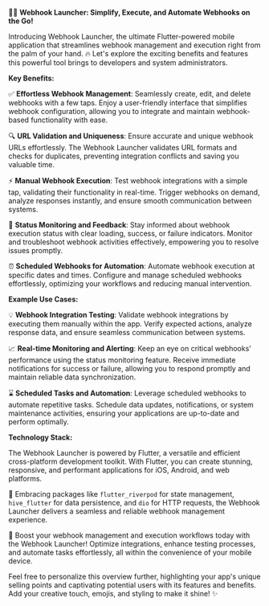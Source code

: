 📱💨 **Webhook Launcher: Simplify, Execute, and Automate Webhooks on the Go!**

Introducing Webhook Launcher, the ultimate Flutter-powered mobile application that streamlines webhook management and execution right from the palm of your hand. 🔥 Let's explore the exciting benefits and features this powerful tool brings to developers and system administrators. 

**Key Benefits:**

✅ **Effortless Webhook Management**: Seamlessly create, edit, and delete webhooks with a few taps. Enjoy a user-friendly interface that simplifies webhook configuration, allowing you to integrate and maintain webhook-based functionality with ease.

🔍 **URL Validation and Uniqueness**: Ensure accurate and unique webhook URLs effortlessly. The Webhook Launcher validates URL formats and checks for duplicates, preventing integration conflicts and saving you valuable time.

⚡️ **Manual Webhook Execution**: Test webhook integrations with a simple tap, validating their functionality in real-time. Trigger webhooks on demand, analyze responses instantly, and ensure smooth communication between systems.

🚦 **Status Monitoring and Feedback**: Stay informed about webhook execution status with clear loading, success, or failure indicators. Monitor and troubleshoot webhook activities effectively, empowering you to resolve issues promptly.

⏰ **Scheduled Webhooks for Automation**: Automate webhook execution at specific dates and times. Configure and manage scheduled webhooks effortlessly, optimizing your workflows and reducing manual intervention.

**Example Use Cases:**

💡 **Webhook Integration Testing**: Validate webhook integrations by executing them manually within the app. Verify expected actions, analyze response data, and ensure seamless communication between systems.

📈 **Real-time Monitoring and Alerting**: Keep an eye on critical webhooks' performance using the status monitoring feature. Receive immediate notifications for success or failure, allowing you to respond promptly and maintain reliable data synchronization.

⌛️ **Scheduled Tasks and Automation**: Leverage scheduled webhooks to automate repetitive tasks. Schedule data updates, notifications, or system maintenance activities, ensuring your applications are up-to-date and perform optimally.

**Technology Stack:**

The Webhook Launcher is powered by Flutter, a versatile and efficient cross-platform development toolkit. With Flutter, you can create stunning, responsive, and performant applications for iOS, Android, and web platforms.

💪 Embracing packages like `flutter_riverpod` for state management, `hive_flutter` for data persistence, and `dio` for HTTP requests, the Webhook Launcher delivers a seamless and reliable webhook management experience.

🚀 Boost your webhook management and execution workflows today with the Webhook Launcher! Optimize integrations, enhance testing processes, and automate tasks effortlessly, all within the convenience of your mobile device.

Feel free to personalize this overview further, highlighting your app's unique selling points and captivating potential users with its features and benefits. Add your creative touch, emojis, and styling to make it shine! ✨